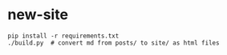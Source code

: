 # new-site

```
pip install -r requirements.txt
./build.py  # convert md from posts/ to site/ as html files
```
